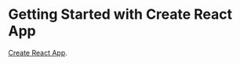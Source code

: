 # Getting Started with Create React App

  [Create React App](https://VarunRele.github.io/notification).
